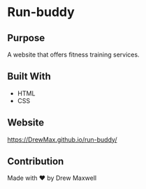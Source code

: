 # Run-buddy

## Purpose
A website that offers fitness training services.

## Built With
* HTML
* CSS

## Website
https://DrewMax.github.io/run-buddy/

## Contribution
Made with ❤️ by Drew Maxwell
